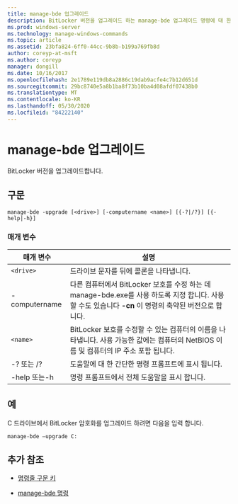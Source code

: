 ```yaml
---
title: manage-bde 업그레이드
description: BitLocker 버전을 업그레이드 하는 manage-bde 업그레이드 명령에 대 한 참조 항목입니다.
ms.prod: windows-server
ms.technology: manage-windows-commands
ms.topic: article
ms.assetid: 23bfa824-6ff0-44cc-9b8b-b199a769fb8d
author: coreyp-at-msft
ms.author: coreyp
manager: dongill
ms.date: 10/16/2017
ms.openlocfilehash: 2e1789e119db8a2886c19dab9acfe4c7b12d651d
ms.sourcegitcommit: 29bc8740e5a8b1ba8f73b10ba4d08afdf07438b0
ms.translationtype: MT
ms.contentlocale: ko-KR
ms.lasthandoff: 05/30/2020
ms.locfileid: "84222140"
---
```

# <a name="manage-bde-upgrade"></a>manage-bde 업그레이드

BitLocker 버전을 업그레이드합니다.

## <a name="syntax"></a>구문

```
manage-bde -upgrade [<drive>] [-computername <name>] [{-?|/?}] [{-help|-h}]
```

### <a name="parameters"></a>매개 변수

| 매개 변수 | 설명 |
| --------- | ----------- |
| `<drive>` | 드라이브 문자를 뒤에 콜론을 나타냅니다. |
| -computername | 다른 컴퓨터에서 BitLocker 보호를 수정 하는 데 manage-bde.exe를 사용 하도록 지정 합니다. 사용할 수도 있습니다 **-cn** 이 명령의 축약된 버전으로 합니다. |
| `<name>` | BitLocker 보호를 수정할 수 있는 컴퓨터의 이름을 나타냅니다. 사용 가능한 값에는 컴퓨터의 NetBIOS 이름 및 컴퓨터의 IP 주소 포함 됩니다. |
| -? 또는 /? | 도움말에 대 한 간단한 명령 프롬프트에 표시 됩니다. |
| -help 또는-h | 명령 프롬프트에서 전체 도움말을 표시 합니다. |

## <a name="examples"></a>예

C 드라이브에서 BitLocker 암호화를 업그레이드 하려면 다음을 입력 합니다.

```
manage-bde –upgrade C:
```

## <a name="additional-references"></a>추가 참조

- [명령줄 구문 키](command-line-syntax-key.md)

- [manage-bde 명령](manage-bde.md)
